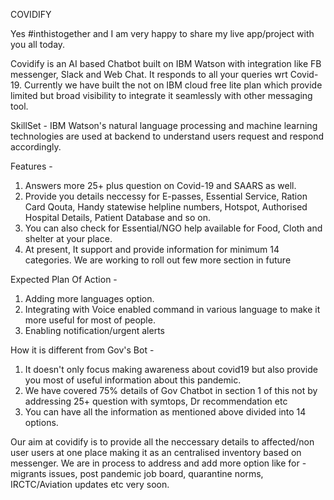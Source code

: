 COVIDIFY

Yes #inthistogether and I am very happy to share my live app/project with you all today.

Covidify is an AI based Chatbot built on IBM Watson with integration like FB messenger, Slack and Web Chat. It responds to all your queries wrt Covid-19. Currently we have built the not on IBM cloud free lite plan which provide limited but broad visibility to integrate it seamlessly with other messaging tool. 

SkillSet - IBM Watson's natural language processing and machine learning technologies are used at backend to understand users request and respond accordingly.

Features -
1) Answers more 25+ plus question on Covid-19 and SAARS as well.
2) Provide you details neccessy for E-passes, Essential Service, Ration Card Qouta, Handy statewise helpline numbers, Hotspot, Authorised Hospital Details, Patient Database and so on.
3) You can also check for Essential/NGO help available for Food, Cloth and shelter at your place.
4) At present, It support and provide information for minimum 14 categories. We are working to roll out few more section in future


Expected Plan Of Action -
1) Adding more languages option.
2) Integrating with Voice enabled command in various language to make it more useful for most of people.
3) Enabling notification/urgent alerts


How it is different from Gov's Bot -
1) It doesn't only focus making awareness about covid19 but also provide you most of useful information about this pandemic.
2) We have covered 75% details of Gov Chatbot in section 1 of this not by addressing 25+ question with symtops, Dr recommendation etc
3) You can have all the information as mentioned above divided into 14 options.


Our aim at covidify is to provide all the neccessary details to affected/non user users at one place making it as an centralised inventory based on messenger.
We are in process to address and add more option like for - migrants issues, post pandemic job board, quarantine norms, IRCTC/Aviation updates etc very soon.
